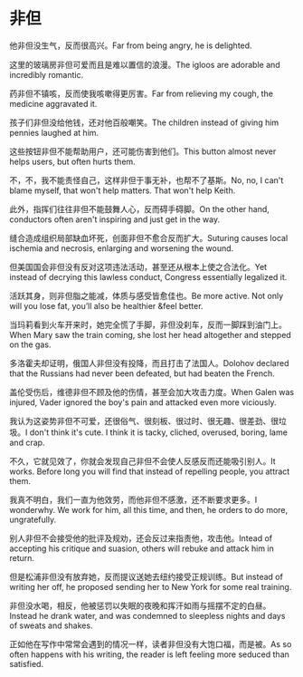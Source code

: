 # 非但

<p><span class="chinese">他非但没生气，反而很高兴。</span><span class="english">Far from being angry, he is delighted.</span></p>

<p><span class="chinese">这里的玻璃房非但可爱而且是难以置信的浪漫。</span><span class="english">The igloos are adorable and incredibly romantic.</span></p>

<p><span class="chinese">药非但不镇咳，反而使我咳嗽得更厉害。</span><span class="english">Far from relieving my cough, the medicine aggravated it.</span></p>

<p><span class="chinese">孩子们非但没给他钱，还对他百般嘲笑。</span><span class="english">The children instead of giving him pennies laughed at him.</span></p>

<p><span class="chinese">这些按钮非但不能帮助用户，还可能伤害到他们。</span><span class="english">This button almost never helps users, but often hurts them.</span></p>

<p><span class="chinese">不，不，我不能责怪自己，这样非但于事无补，也帮不了基斯。</span><span class="english">No, no, I can't blame myself, that won't help matters. That won't help Keith.</span></p>

<p><span class="chinese">此外，指挥们往往非但不能鼓舞人心，反而碍手碍脚。</span><span class="english">On the other hand, conductors often aren't inspiring and just get in the way.</span></p>

<p><span class="chinese">缝合造成组织局部缺血坏死，创面非但不愈合反而扩大。</span><span class="english">Suturing causes local ischemia and necrosis, enlarging and worsening the wound.</span></p>

<p><span class="chinese">但美国国会非但没有反对这项违法活动，甚至还从根本上使之合法化。</span><span class="english">Yet instead of decrying this lawless conduct, Congress essentially legalized it.</span></p>

<p><span class="chinese">活跃其身，则非但脂之能减，体质与感受皆愈佳也。</span><span class="english">Be more active. Not only will you lose fat, you’ll also be healthier &feel better.</span></p>

<p><span class="chinese">当玛莉看到火车开来时，她完全慌了手脚，非但没刹车，反而一脚踩到油门上。</span><span class="english">When Mary saw the train coming, she lost her head altogether and stepped on the gas.</span></p>

<p><span class="chinese">多洛霍夫却证明，俄国人非但没有投降，而且打击了法国人。</span><span class="english">Dolohov declared that the Russians had never been defeated, but had beaten the French.</span></p>

<p><span class="chinese">盖伦受伤后，维德非但不顾及他的伤情，甚至会加大攻击力度。</span><span class="english">When Galen was injured, Vader ignored the boy's pain and attacked even more viciously.</span></p>

<p><span class="chinese">我认为这姿势非但不可爱，还很俗气、很刻板、很过时、很无趣、很差劲、很垃圾。</span><span class="english">I don't think it's cute. I think it is tacky, cliched, overused, boring, lame and crap.</span></p>

<p><span class="chinese">不久，它就见效了，你就会发现自己非但不会使人反感反而还能吸引别人。</span><span class="english">It works. Before long you will find that instead of repelling people, you attract them.</span></p>

<p><span class="chinese">我真不明白，我们一直为他效劳，而他非但不感激，还不断要求更多。</span><span class="english">I wonderwhy. We work for him, all this time, and then, he orders to do more, ungratefully.</span></p>

<p><span class="chinese">别人非但不会接受他的批评及规劝，还会反过来指责他，攻击他。</span><span class="english">Intead of accepting his critique and suasion, others will rebuke and attack him in return.</span></p>

<p><span class="chinese">但是松浦非但没有放弃她，反而提议送她去纽约接受正规训练。</span><span class="english">But instead of writing her off, he proposed sending her to New York for some real training.</span></p>

<p><span class="chinese">非但没水喝，相反，他被惩罚以失眠的夜晚和挥汗如雨与摇摆不定的白昼。</span><span class="english">Instead he drank water, and was condemned to sleepless nights and days of sweats and shakes.</span></p>

<p><span class="chinese">正如他在写作中常常会遇到的情况一样，读者非但没有大饱口福，而是被。</span><span class="english">As so often happens with his writing, the reader is left feeling more seduced than satisfied.</span></p>


